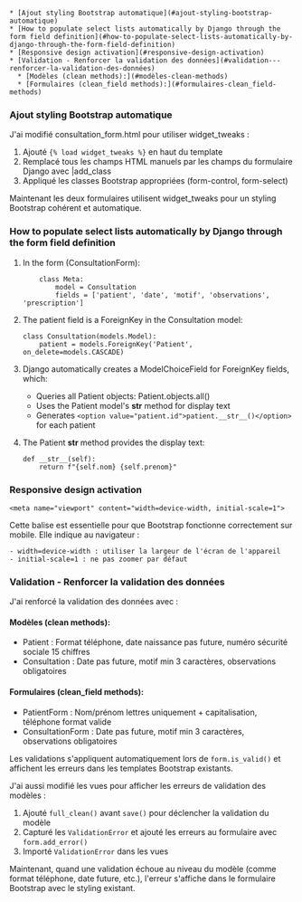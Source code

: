 <!-- TOC -->
    * [Ajout styling Bootstrap automatique](#ajout-styling-bootstrap-automatique)
    * [How to populate select lists automatically by Django through the form field definition](#how-to-populate-select-lists-automatically-by-django-through-the-form-field-definition)
    * [Responsive design activation](#responsive-design-activation)
    * [Validation - Renforcer la validation des données](#validation---renforcer-la-validation-des-données)
      * [Modèles (clean methods):](#modèles-clean-methods)
      * [Formulaires (clean_field methods):](#formulaires-clean_field-methods)
<!-- TOC -->

### Ajout styling Bootstrap automatique

J'ai modifié consultation_form.html pour utiliser widget_tweaks :

1. Ajouté `{% load widget_tweaks %}` en haut du template 
2. Remplacé tous les champs HTML manuels par les champs du formulaire Django avec |add_class 
3. Appliqué les classes Bootstrap appropriées (form-control, form-select)

Maintenant les deux formulaires utilisent widget_tweaks pour un styling Bootstrap cohérent et automatique.

### How to populate select lists automatically by Django through the form field definition


1. In the form (ConsultationForm):
    ```class ConsultationForm(forms.ModelForm):
        class Meta:
            model = Consultation
            fields = ['patient', 'date', 'motif', 'observations', 'prescription']
    ```
   
2. The patient field is a ForeignKey in the Consultation model:
    ```
    class Consultation(models.Model):
        patient = models.ForeignKey('Patient', on_delete=models.CASCADE)
    ```
   
3. Django automatically creates a ModelChoiceField for ForeignKey fields, which:
   * Queries all Patient objects: Patient.objects.all()
   * Uses the Patient model's __str__ method for display text 
   * Generates `<option value="patient.id">patient.__str__()</option>` for each patient


4. The Patient __str__ method provides the display text:
    ```
    def __str__(self):
        return f"{self.nom} {self.prenom}"
    ```

### Responsive design activation

    <meta name="viewport" content="width=device-width, initial-scale=1">

Cette balise est essentielle pour que Bootstrap fonctionne correctement sur mobile. Elle indique au navigateur :

    - width=device-width : utiliser la largeur de l'écran de l'appareil
    - initial-scale=1 : ne pas zoomer par défaut


### Validation - Renforcer la validation des données

J'ai renforcé la validation des données avec :

#### Modèles (clean methods):

* Patient : Format téléphone, date naissance pas future, numéro sécurité sociale 15 chiffres 
* Consultation : Date pas future, motif min 3 caractères, observations obligatoires

#### Formulaires (clean_field methods):

* PatientForm : Nom/prénom lettres uniquement + capitalisation, téléphone format valide 
* ConsultationForm : Date pas future, motif min 3 caractères, observations obligatoires

Les validations s'appliquent automatiquement lors de `form.is_valid()` et affichent les erreurs dans les templates Bootstrap existants.

J'ai aussi modifié les vues pour afficher les erreurs de validation des modèles :

1. Ajouté `full_clean()` avant `save()` pour déclencher la validation du modèle 
2. Capturé les `ValidationError` et ajouté les erreurs au formulaire avec `form.add_error()`
3. Importé `ValidationError` dans les vues

Maintenant, quand une validation échoue au niveau du modèle (comme format téléphone, date future, etc.), l'erreur s'affiche dans le formulaire Bootstrap avec le styling existant.